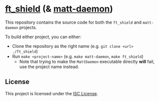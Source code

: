 # [ft_shield](https://projects.intra.42.fr/42cursus-ft_shield/kiroussa) (& [matt-daemon](https://projects.intra.42.fr/42cursus-matt-daemon/kiroussa))

This repository contains the source code for both the `ft_shield` and `matt-daemon` projects.

To build either project, you can either:
- Clone the repository as the right name (e.g. `git clone <url> ./ft_shield`)
- Run `make <project-name>` (e.g. `make matt-daemon`, `make ft_shield`)
  - Note that trying to make the `MattDaemon` executable directly **will** fail, use the project name instead.

## License

This project is licensed under the [ISC License](./LICENSE).
